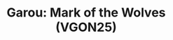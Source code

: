 ---
title: "Garou: Mark of the Wolves (VGON25)"
permalink: /events/vgon25/motw
game: "MOTW"
game_name: "Garou: Mark of the Wolves"
event: "Vortex Gallery Online 2025"
layout: vgon25/game
---